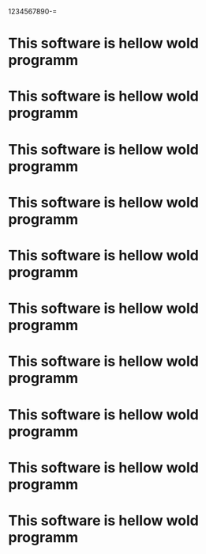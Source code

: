 1234567890-=
# This software is hellow wold programm
# This software is hellow wold programm
# This software is hellow wold programm
# This software is hellow wold programm
# This software is hellow wold programm
# This software is hellow wold programm
# This software is hellow wold programm
# This software is hellow wold programm
# This software is hellow wold programm
# This software is hellow wold programm
